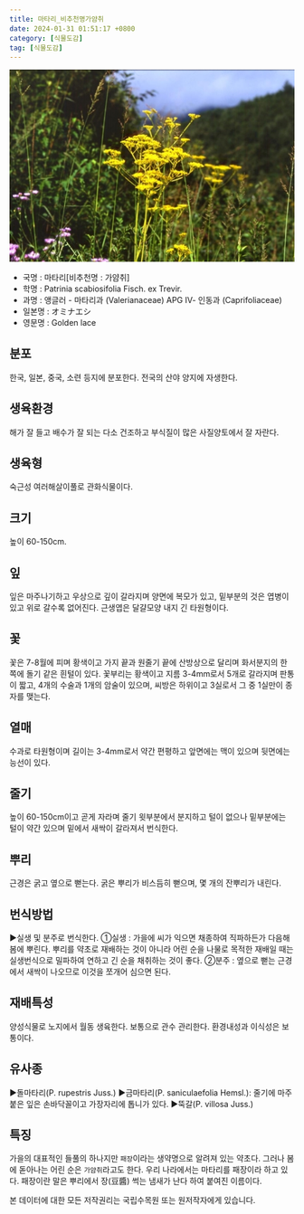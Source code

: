 ```yaml
---
title: 마타리_비추천명가얌취
date: 2024-01-31 01:51:17 +0800
category: [식물도감]
tag: [식물도감]
---
```




![마타리[비추천명 : 가얌취]](/assets/img/fileUpload/plants/basic/Valerianaceae/Patrinia/16384/1_th2.JPG)
- 국명 : 마타리[비추천명 : 가얌취]
- 학명 : Patrinia scabiosifolia Fisch. ex Trevir.
- 과명 : 앵글러 - 마타리과 (Valerianaceae) APG Ⅳ- 인동과 (Caprifoliaceae)
- 일본명 : オミナエシ
- 영문명 : Golden lace


## 분포
한국, 일본, 중국, 소련 등지에 분포한다.
전국의 산야 양지에 자생한다.
## 생육환경
해가 잘 들고 배수가 잘 되는 다소 건조하고 부식질이 많은 사질양토에서 잘 자란다.
## 생육형
숙근성 여러해살이풀로 관화식물이다.
## 크기
높이 60-150cm.
## 잎
잎은 마주나기하고 우상으로 깊이 갈라지며 양면에 복모가 있고, 밑부분의 것은 엽병이 있고 위로 갈수록 없어진다. 근생엽은 달걀모양 내지 긴 타원형이다.
## 꽃
꽃은 7-8월에 피며 황색이고 가지 끝과 원줄기 끝에 산방상으로 달리며 화서분지의 한쪽에 돌기 같은 흰털이 있다. 꽃부리는 황색이고 지름 3-4mm로서 5개로 갈라지며 판통이 짧고, 4개의 수술과 1개의 암술이 있으며, 씨방은 하위이고 3실로서 그 중 1실만이 종자를 맺는다.
## 열매
수과로 타원형이며 길이는 3-4mm로서 약간 편평하고 앞면에는 맥이 있으며 뒷면에는 능선이 있다.
## 줄기
높이 60-150cm이고 곧게 자라며 줄기 윗부분에서 분지하고 털이 없으나 밑부분에는 털이 약간 있으며 밑에서 새싹이 갈라져서 번식한다.
## 뿌리
근경은 굵고 옆으로 뻗는다. 굵은 뿌리가 비스듬히 뻗으며, 몇 개의 잔뿌리가 내린다.
## 번식방법
▶실생 및 분주로 번식한다.
①실생 : 가을에 씨가 익으면 채종하여 직파하든가 다음해 봄에 뿌린다. 뿌리를 약초로 재배하는 것이 아니라 어린 순을 나물로 목적한 재배일 때는 실생번식으로 밀파하여 연하고 긴 순을 채취하는 것이 좋다.
②분주 : 옆으로 뻗는 근경에서 새싹이 나오므로 이것을 쪼개어 심으면 된다.
## 재배특성
양성식물로 노지에서 월동 생육한다. 보통으로 관수 관리한다. 환경내성과 이식성은 보통이다.
## 유사종
▶돌마타리(P. rupestris Juss.)
▶금마타리(P. saniculaefolia Hemsl.): 줄기에 마주 붙은 잎은 손바닥꼴이고 가장자리에 톱니가 있다. 
▶뚝갈(P. villosa Juss.)
## 특징
가을의 대표적인 들풀의 하나지만 `패장`이라는 생약명으로 알려져 있는 약초다. 그러나 봄에 돋아나는 어린 순은 `가얌취`라고도 한다. 우리 나라에서는 마타리를 패장이라 하고 있다. 패장이란 말은 뿌리에서 장(豆醬) 썩는 냄새가 난다 하여 붙여진 이름이다.






본 데이터에 대한 모든 저작권리는 국립수목원 또는 원저작자에게 있습니다.
